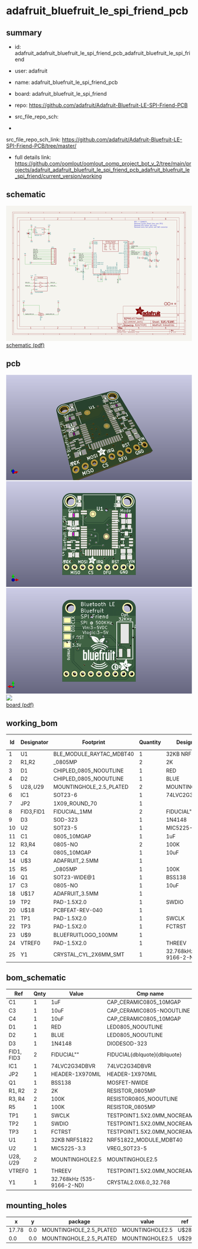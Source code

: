 # adafruit_bluefruit_le_spi_friend_pcb
 
## summary 
* id: adafruit_adafruit_bluefruit_le_spi_friend_pcb_adafruit_bluefruit_le_spi_friend
* user: adafruit
* name: adafruit_bluefruit_le_spi_friend_pcb
* board: adafruit_bluefruit_le_spi_friend
* repo: https://github.com/adafruit/Adafruit-Bluefruit-LE-SPI-Friend-PCB



* src_file_repo_sch: 
*
 src_file_repo_sch_link: https://github.com/adafruit/Adafruit-Bluefruit-LE-SPI-Friend-PCB/tree/master/
* full details link: https://github.com/oomlout/oomlout_oomp_project_bot_v_2/tree/main/projects/adafruit_adafruit_bluefruit_le_spi_friend_pcb_adafruit_bluefruit_le_spi_friend/current_version/working  

## schematic  
![](working_schematic_600.png)  
[schematic (pdf)](working_schematic.pdf)  

## pcb  
![](working_3d_600.png) 
![](working_3d_front_600.png)  
![](working_3d_back_600.png)  
![](working_600.png)  
[board (pdf)](working.pdf)  

## working_bom
| Id | Designator | Footprint | Quantity | Designation | Supplier and ref |  | None | 
| --- | --- | --- | --- | --- | --- | --- | --- | 
| 1 | U1 | BLE_MODULE_RAYTAC_MDBT40 | 1 | 32KB NRF51822 |  |  | [''] | 
| 2 | R1,R2 | _0805MP | 2 | 2K |  |  | [''] | 
| 3 | D1 | CHIPLED_0805_NOOUTLINE | 1 | RED |  |  | [''] | 
| 4 | D2 | CHIPLED_0805_NOOUTLINE | 1 | BLUE |  |  | [''] | 
| 5 | U$28,U$29 | MOUNTINGHOLE_2.5_PLATED | 2 | MOUNTINGHOLE2.5 |  |  | [''] | 
| 6 | IC1 | SOT23-6 | 1 | 74LVC2G34DBVR |  |  | [''] | 
| 7 | JP2 | 1X09_ROUND_70 | 1 |  |  |  | [''] | 
| 8 | FID3,FID1 | FIDUCIAL_1MM | 2 | FIDUCIAL" |  |  | [''] | 
| 9 | D3 | SOD-323 | 1 | 1N4148 |  |  | [''] | 
| 10 | U2 | SOT23-5 | 1 | MIC5225-3.3 |  |  | [''] | 
| 11 | C1 | 0805_10MGAP | 1 | 1uF |  |  | [''] | 
| 12 | R3,R4 | 0805-NO | 2 | 100K |  |  | [''] | 
| 13 | C4 | 0805_10MGAP | 1 | 10uF |  |  | [''] | 
| 14 | U$3 | ADAFRUIT_2.5MM | 1 |  |  |  | [''] | 
| 15 | R5 | _0805MP | 1 | 100K |  |  | [''] | 
| 16 | Q1 | SOT23-WIDE@1 | 1 | BSS138 |  |  | [''] | 
| 17 | C3 | 0805-NO | 1 | 10uF |  |  | [''] | 
| 18 | U$17 | ADAFRUIT_3.5MM | 1 |  |  |  | [''] | 
| 19 | TP2 | PAD-1.5X2.0 | 1 | SWDIO |  |  | [''] | 
| 20 | U$18 | PCBFEAT-REV-040 | 1 |  |  |  | [''] | 
| 21 | TP1 | PAD-1.5X2.0 | 1 | SWCLK |  |  | [''] | 
| 22 | TP3 | PAD-1.5X2.0 | 1 | FCTRST |  |  | [''] | 
| 23 | U$9 | BLUEFRUITLOGO_100MM | 1 |  |  |  | [''] | 
| 24 | VTREF0 | PAD-1.5X2.0 | 1 | THREEV |  |  | [''] | 
| 25 | Y1 | CRYSTAL_CYL_2X6MM_SMT | 1 | 32.768kHz (535-9166-2-ND) |  |  | [''] | 


## bom_schematic
| Ref | Qnty | Value | Cmp name | Footprint | Description | Vendor | DNP | 
| --- | --- | --- | --- | --- | --- | --- | --- | 
| C1 | 1 | 1uF | CAP_CERAMIC0805_10MGAP | working:0805_10MGAP |  |  |  | 
| C3 | 1 | 10uF | CAP_CERAMIC0805-NOOUTLINE | working:0805-NO |  |  |  | 
| C4 | 1 | 10uF | CAP_CERAMIC0805_10MGAP | working:0805_10MGAP |  |  |  | 
| D1 | 1 | RED | LED0805_NOOUTLINE | working:CHIPLED_0805_NOOUTLINE |  |  |  | 
| D2 | 1 | BLUE | LED0805_NOOUTLINE | working:CHIPLED_0805_NOOUTLINE |  |  |  | 
| D3 | 1 | 1N4148 | DIODESOD-323 | working:SOD-323 |  |  |  | 
| FID1, FID3 | 2 | FIDUCIAL"" | FIDUCIAL{dblquote}{dblquote} | working:FIDUCIAL_1MM |  |  |  | 
| IC1 | 1 | 74LVC2G34DBVR | 74LVC2G34DBVR | working:SOT23-6 |  |  |  | 
| JP2 | 1 | HEADER-1X970MIL | HEADER-1X970MIL | working:1X09_ROUND_70 |  |  |  | 
| Q1 | 1 | BSS138 | MOSFET-NWIDE | working:SOT23-WIDE@1 |  |  |  | 
| R1, R2 | 2 | 2K | RESISTOR_0805MP | working:_0805MP |  |  |  | 
| R3, R4 | 2 | 100K | RESISTOR0805_NOOUTLINE | working:0805-NO |  |  |  | 
| R5 | 1 | 100K | RESISTOR_0805MP | working:_0805MP |  |  |  | 
| TP1 | 1 | SWCLK | TESTPOINT1.5X2.0MM_NOCREAM | working:PAD-1.5X2.0 |  |  |  | 
| TP2 | 1 | SWDIO | TESTPOINT1.5X2.0MM_NOCREAM | working:PAD-1.5X2.0 |  |  |  | 
| TP3 | 1 | FCTRST | TESTPOINT1.5X2.0MM_NOCREAM | working:PAD-1.5X2.0 |  |  |  | 
| U1 | 1 | 32KB NRF51822 | NRF51822_MODULE_MDBT40 | working:BLE_MODULE_RAYTAC_MDBT40 |  |  |  | 
| U2 | 1 | MIC5225-3.3 | VREG_SOT23-5 | working:SOT23-5 |  |  |  | 
| U$28, U$29 | 2 | MOUNTINGHOLE2.5 | MOUNTINGHOLE2.5 | working:MOUNTINGHOLE_2.5_PLATED |  |  |  | 
| VTREF0 | 1 | THREEV | TESTPOINT1.5X2.0MM_NOCREAM | working:PAD-1.5X2.0 |  |  |  | 
| Y1 | 1 | 32.768kHz (535-9166-2-ND) | CRYSTAL2.0X6.0_32.768 | working:CRYSTAL_CYL_2X6MM_SMT |  |  |  | 


## mounting_holes
| x | y | package | value | ref | size | 
| --- | --- | --- | --- | --- | --- | 
| 17.78 | 0.0 | MOUNTINGHOLE_2.5_PLATED | MOUNTINGHOLE2.5 | U$28 | m3 | 
| 0.0 | 0.0 | MOUNTINGHOLE_2.5_PLATED | MOUNTINGHOLE2.5 | U$29 | m3 | 


